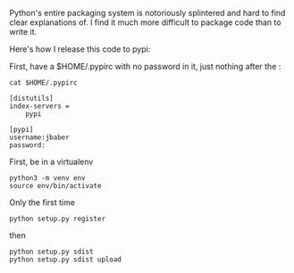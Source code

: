 Python's entire packaging system is notoriously splintered and hard to find
clear explanations of.  I find it much more difficult to package code than
to write it.

Here's how I release this code to pypi:

First, have a $HOME/.pypirc with no password in it, just nothing after the :

    cat $HOME/.pypirc

    [distutils]
    index-servers =
        pypi

    [pypi]
    username:jbaber
    password:


First, be in a virtualenv

    python3 -m venv env
    source env/bin/activate

Only the first time

    python setup.py register

then

    python setup.py sdist
    python setup.py sdist upload
